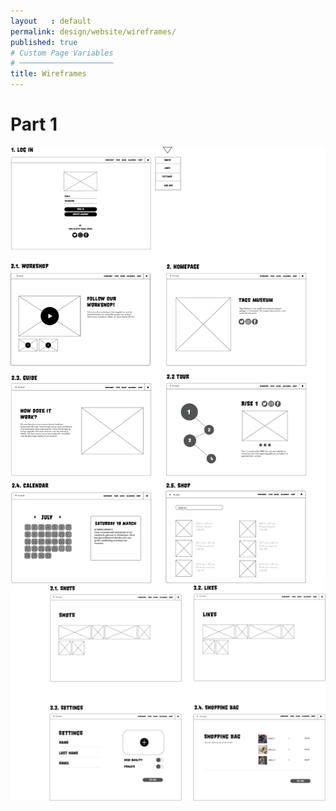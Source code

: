 ```yaml
---
layout   : default
permalink: design/website/wireframes/
published: true
# Custom Page Variables
# ─────────────────────
title: Wireframes
---
```


<h1>Part 1</h1>
<img src="../../assets/Images/Web_wire1.png">
<img src="../../assets/Images/Web_wire2.png">